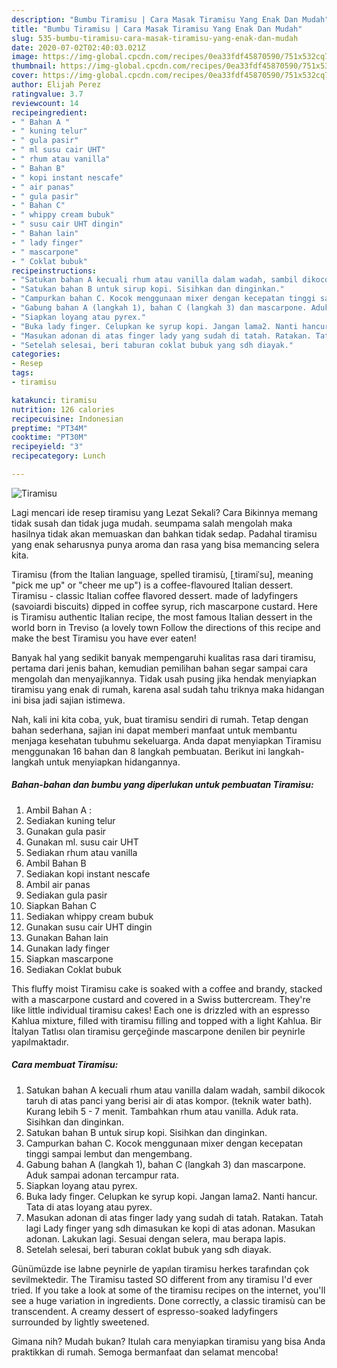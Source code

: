 ```yaml
---
description: "Bumbu Tiramisu | Cara Masak Tiramisu Yang Enak Dan Mudah"
title: "Bumbu Tiramisu | Cara Masak Tiramisu Yang Enak Dan Mudah"
slug: 535-bumbu-tiramisu-cara-masak-tiramisu-yang-enak-dan-mudah
date: 2020-07-02T02:40:03.021Z
image: https://img-global.cpcdn.com/recipes/0ea33fdf45870590/751x532cq70/tiramisu-foto-resep-utama.jpg
thumbnail: https://img-global.cpcdn.com/recipes/0ea33fdf45870590/751x532cq70/tiramisu-foto-resep-utama.jpg
cover: https://img-global.cpcdn.com/recipes/0ea33fdf45870590/751x532cq70/tiramisu-foto-resep-utama.jpg
author: Elijah Perez
ratingvalue: 3.7
reviewcount: 14
recipeingredient:
- " Bahan A "
- " kuning telur"
- " gula pasir"
- " ml susu cair UHT"
- " rhum atau vanilla"
- " Bahan B"
- " kopi instant nescafe"
- " air panas"
- " gula pasir"
- " Bahan C"
- " whippy cream bubuk"
- " susu cair UHT dingin"
- " Bahan lain"
- " lady finger"
- " mascarpone"
- " Coklat bubuk"
recipeinstructions:
- "Satukan bahan A kecuali rhum atau vanilla dalam wadah, sambil dikocok taruh di atas panci yang berisi air di atas kompor. (teknik water bath). Kurang lebih 5 - 7 menit. Tambahkan rhum atau vanilla. Aduk rata. Sisihkan dan dinginkan."
- "Satukan bahan B untuk sirup kopi. Sisihkan dan dinginkan."
- "Campurkan bahan C. Kocok menggunaan mixer dengan kecepatan tinggi sampai lembut dan mengembang."
- "Gabung bahan A (langkah 1), bahan C (langkah 3) dan mascarpone. Aduk sampai adonan tercampur rata."
- "Siapkan loyang atau pyrex."
- "Buka lady finger. Celupkan ke syrup kopi. Jangan lama2. Nanti hancur. Tata di atas loyang atau pyrex."
- "Masukan adonan di atas finger lady yang sudah di tatah. Ratakan. Tatah lagi Lady finger yang sdh dimasukan ke kopi di atas adonan. Masukan adonan. Lakukan lagi. Sesuai dengan selera, mau berapa lapis."
- "Setelah selesai, beri taburan coklat bubuk yang sdh diayak."
categories:
- Resep
tags:
- tiramisu

katakunci: tiramisu 
nutrition: 126 calories
recipecuisine: Indonesian
preptime: "PT34M"
cooktime: "PT30M"
recipeyield: "3"
recipecategory: Lunch

---
```



![Tiramisu](https://img-global.cpcdn.com/recipes/0ea33fdf45870590/751x532cq70/tiramisu-foto-resep-utama.jpg)

Lagi mencari ide resep tiramisu yang Lezat Sekali? Cara Bikinnya memang tidak susah dan tidak juga mudah. seumpama salah mengolah maka hasilnya tidak akan memuaskan dan bahkan tidak sedap. Padahal tiramisu yang enak seharusnya punya aroma dan rasa yang bisa memancing selera kita.

Tiramisu (from the Italian language, spelled tiramisù, [ˌtiramiˈsu], meaning &#34;pick me up&#34; or &#34;cheer me up&#34;) is a coffee-flavoured Italian dessert. Tiramisu - classic Italian coffee flavored dessert. made of ladyfingers (savoiardi biscuits) dipped in coffee syrup, rich mascarpone custard. Here is Tiramisu authentic Italian recipe, the most famous Italian dessert in the world born in Treviso (a lovely town Follow the directions of this recipe and make the best Tiramisu you have ever eaten!

Banyak hal yang sedikit banyak mempengaruhi kualitas rasa dari tiramisu, pertama dari jenis bahan, kemudian pemilihan bahan segar sampai cara mengolah dan menyajikannya. Tidak usah pusing jika hendak menyiapkan tiramisu yang enak di rumah, karena asal sudah tahu triknya maka hidangan ini bisa jadi sajian istimewa.


Nah, kali ini kita coba, yuk, buat tiramisu sendiri di rumah. Tetap dengan bahan sederhana, sajian ini dapat memberi manfaat untuk membantu menjaga kesehatan tubuhmu sekeluarga. Anda dapat menyiapkan Tiramisu menggunakan 16 bahan dan 8 langkah pembuatan. Berikut ini langkah-langkah untuk menyiapkan hidangannya.

<!--inarticleads1-->

##### Bahan-bahan dan bumbu yang diperlukan untuk pembuatan Tiramisu:

1. Ambil  Bahan A :
1. Sediakan  kuning telur
1. Gunakan  gula pasir
1. Gunakan  ml. susu cair UHT
1. Sediakan  rhum atau vanilla
1. Ambil  Bahan B
1. Sediakan  kopi instant nescafe
1. Ambil  air panas
1. Sediakan  gula pasir
1. Siapkan  Bahan C
1. Sediakan  whippy cream bubuk
1. Gunakan  susu cair UHT dingin
1. Gunakan  Bahan lain
1. Gunakan  lady finger
1. Siapkan  mascarpone
1. Sediakan  Coklat bubuk


This fluffy moist Tiramisu cake is soaked with a coffee and brandy, stacked with a mascarpone custard and covered in a Swiss buttercream. They&#39;re like little individual tiramisu cakes! Each one is drizzled with an espresso Kahlua mixture, filled with tiramisu filling and topped with a light Kahlua. Bir İtalyan Tatlısı olan tiramisu gerçeğinde mascarpone denilen bir peynirle yapılmaktadır. 

<!--inarticleads2-->

##### Cara membuat Tiramisu:

1. Satukan bahan A kecuali rhum atau vanilla dalam wadah, sambil dikocok taruh di atas panci yang berisi air di atas kompor. (teknik water bath). Kurang lebih 5 - 7 menit. Tambahkan rhum atau vanilla. Aduk rata. Sisihkan dan dinginkan.
1. Satukan bahan B untuk sirup kopi. Sisihkan dan dinginkan.
1. Campurkan bahan C. Kocok menggunaan mixer dengan kecepatan tinggi sampai lembut dan mengembang.
1. Gabung bahan A (langkah 1), bahan C (langkah 3) dan mascarpone. Aduk sampai adonan tercampur rata.
1. Siapkan loyang atau pyrex.
1. Buka lady finger. Celupkan ke syrup kopi. Jangan lama2. Nanti hancur. Tata di atas loyang atau pyrex.
1. Masukan adonan di atas finger lady yang sudah di tatah. Ratakan. Tatah lagi Lady finger yang sdh dimasukan ke kopi di atas adonan. Masukan adonan. Lakukan lagi. Sesuai dengan selera, mau berapa lapis.
1. Setelah selesai, beri taburan coklat bubuk yang sdh diayak.


Günümüzde ise labne peynirle de yapılan tiramisu herkes tarafından çok sevilmektedir. The Tiramisu tasted SO different from any tiramisu I&#39;d ever tried. If you take a look at some of the tiramisu recipes on the internet, you&#39;ll see a huge variation in ingredients. Done correctly, a classic tiramisù can be transcendent. A creamy dessert of espresso-soaked ladyfingers surrounded by lightly sweetened. 

Gimana nih? Mudah bukan? Itulah cara menyiapkan tiramisu yang bisa Anda praktikkan di rumah. Semoga bermanfaat dan selamat mencoba!
